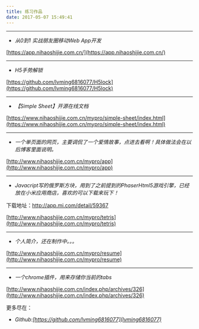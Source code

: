 ```yaml
---
title: 练习作品
date: 2017-05-07 15:49:41
---
```



***

* *从0到1 实战朋友圈移动Web App开发*

[https://app.nihaoshijie.com.cn/](https://app.nihaoshijie.com.cn/)


***

* *H5手势解锁*

[https://github.com/lvming6816077/H5lock](https://github.com/lvming6816077/H5lock)


***


* *【Simple Sheet】开源在线文档*


[https://www.nihaoshijie.com.cn/mypro/simple-sheet/index.html](https://www.nihaoshijie.com.cn/mypro/simple-sheet/index.html)

***

* *一个单页面的网页，主要调侃了一个爱情故事，点进去看啊！具体做法会在以后博客里面说明。*

[http://www.nihaoshijie.com.cn/mypro/app](http://www.nihaoshijie.com.cn/mypro/app)

***

* *Javacript写的俄罗斯方块，用到了之前提到的PhaserHtml5游戏引擎，已经放在小米应用商店，喜欢的可以下载来玩下！*

下载地址：http://app.mi.com/detail/59367

[http://www.nihaoshijie.com.cn/mypro/tetris](http://www.nihaoshijie.com.cn/mypro/tetris)


***

* *个人简介，还在制作中。。。*

[http://www.nihaoshijie.com.cn/mypro/resume](http://www.nihaoshijie.com.cn/mypro/resume)


***

* *一个chrome插件，用来存储你当前的tabs*

[http://www.nihaoshijie.com.cn/index.php/archives/326](http://www.nihaoshijie.com.cn/index.php/archives/326)





更多尽在：

* *Github:[https://github.com/lvming6816077](lvming6816077)*
